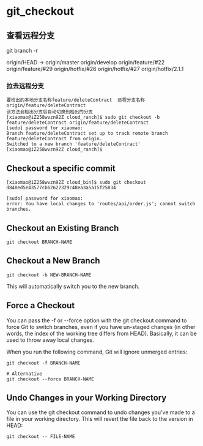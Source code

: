 # git\_checkout

## 查看远程分支

git branch -r

origin/HEAD -&gt; origin/master origin/develop origin/feature/\#22 origin/feature/\#29 origin/hotfix/\#26 origin/hotfix/\#27 origin/hotfix/2.1.1

### 拉去远程分支

```text
要检出的本地分支名称feature/deleteContract  远程分支名称origin/feature/deleteContract
该方法会检出分支后自动切换到检出的分支
[xiaomao@iZ258wvzn92Z cloud_ranch]$ sudo git checkout -b feature/deleteContract origin/feature/deleteContract
[sudo] password for xiaomao:
Branch feature/deleteContract set up to track remote branch feature/deleteContract from origin.
Switched to a new branch 'feature/deleteContract'
[xiaomao@iZ258wvzn92Z cloud_ranch]$
```

## Checkout a specific commit

```text
[xiaomao@iZ258wvzn92Z cloud_bin]$ sudo git checkout d848ed5e43577cb62622329c48ea3a5a15f25834

[sudo] password for xiaomao: 
error: You have local changes to 'routes/api/order.js'; cannot switch branches.
```

## Checkout an Existing Branch

```text
git checkout BRANCH-NAME
```

## Checkout a New Branch

```text
git checkout -b NEW-BRANCH-NAME
```

This will automatically switch you to the new branch.

## Force a Checkout

You can pass the -f or --force option with the git checkout command to force Git to switch branches, even if you have un-staged changes \(in other words, the index of the working tree differs from HEAD\). Basically, it can be used to throw away local changes.

When you run the following command, Git will ignore unmerged entries:

```text
git checkout -f BRANCH-NAME

# Alternative
git checkout --force BRANCH-NAME
```

## Undo Changes in your Working Directory

You can use the git checkout command to undo changes you’ve made to a file in your working directory. This will revert the file back to the version in HEAD:

```text
git checkout -- FILE-NAME
```

